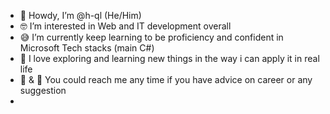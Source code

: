 - 👋 Howdy, I’m @h-ql (He/Him)
- 🤓 I’m interested in Web and IT development overall
- 😅 I’m currently keep learning to be proficiency and confident in Microsoft Tech stacks (main C#)
- 🥰 I love exploring and learning new things in the way i can apply it in real life
- 💌 & 💬 You could reach me any time if you have advice on career or any suggestion
- 
<!---
h-ql/h-ql is a ✨ special ✨ repository because its `README.md` (this file) appears on your GitHub profile.
You can click the Preview link to take a look at your changes.
--->
